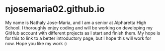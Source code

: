 # njosemaria02.github.io
My name is Nathaly Jose-Maria, and I am a senior at Alpharetta High School. I thoroughly enjoy coding and will be working on developing my GitHub account with different projects as I start and finish them. My hope is for this to link to a better introductory page, but I hope this will work for now. Hope you like my work :)
